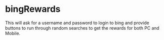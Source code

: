 # bingRewards


This will ask for a username and password to login to bing and provide buttons to run through random searches to get the rewards for both PC and Mobile.
